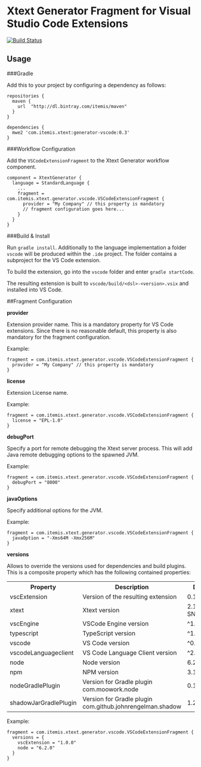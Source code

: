# Xtext Generator Fragment for Visual Studio Code Extensions

[![Build Status](https://travis-ci.org/itemis/xtext-generator-vscode.svg?branch=master)](https://travis-ci.org/itemis/xtext-generator-vscode)

## Usage

###Gradle

Add this to your project by configuring a dependency as follows: 

```
repositories {
  maven {
    url  "http://dl.bintray.com/itemis/maven" 
  }
}

dependencies {
  mwe2 'com.itemis.xtext:generator-vscode:0.3'
}
```

###Workflow Configuration

Add the `VSCodeExtensionFragment` to the Xtext Generator workflow component.

```
component = XtextGenerator {
  language = StandardLanguage {
    ...
    fragment = com.itemis.xtext.generator.vscode.VSCodeExtensionFragment {
      provider = "My Company" // this property is mandatory
      // fragment configuration goes here...
    }
  }
}
```

###Build & Install

Run ```gradle install```. Additionally to the language implementation a folder `vscode` will be produced within the `.ide` project. The folder contains a subproject for the VS Code extension.

To build the extension, go into the `vscode` folder and enter ```gradle startCode```.

The resulting extension is built to ```vscode/build/<dsl>-<version>.vsix``` and installed into VS Code.

##Fragment Configuration

**provider**

Extension provider name. This is a mandatory property for VS Code extensions. Since there is no reasonable default, this property is also mandatory for the fragment configuration.

Example:

```
fragment = com.itemis.xtext.generator.vscode.VSCodeExtensionFragment {
  provider = "My Company" // this property is mandatory
}
```


**license**

Extension License name.

Example:

```
fragment = com.itemis.xtext.generator.vscode.VSCodeExtensionFragment {
  license = "EPL-1.0"
}
```

**debugPort**

Specify a port for remote debugging the Xtext server process. This will add Java remote debugging options to the spawned JVM.

Example:

```
fragment = com.itemis.xtext.generator.vscode.VSCodeExtensionFragment {
  debugPort = "8000"
}
```

**javaOptions**

Specify additional options for the JVM.


Example:

```
fragment = com.itemis.xtext.generator.vscode.VSCodeExtensionFragment {
  javaOption = "-Xms64M -Xmx256M"
}
```

**versions**

Allows to override the versions used for dependencies and build plugins. This is a composite property which has the following contained properties:

<table>
<tr><th>Property</th><th>Description</th><th>Default</th></tr>
<tr>
  <td>vscExtension</td>
  <td>Version of the resulting extension</td>
  <td>0.1.0</td>
</tr>
<tr>
  <td>xtext</td>
  <td>Xtext version</td>
  <td>2.11.0-SNAPSHOT</td>
</tr>
<tr>
  <td>vscEngine</td>
  <td>VSCode Engine version</td>
  <td>^1.2.0</td>
</tr>
<tr>
  <td>typescript</td>
  <td>TypeScript version</td>
  <td>^1.8.10</td>
</tr>
<tr>
  <td>vscode</td>
  <td>VS Code version</td>
  <td>^0.11.13</td>
</tr>
<tr>
  <td>vscodeLanguageclient</td>
  <td>VS Code Language Client version</td>
  <td>^2.3.0</td>
</tr>
<tr>
  <td>node</td>
  <td>Node version</td>
  <td>6.2.2</td>
</tr>
<tr>
  <td>npm</td>
  <td>NPM version</td>
  <td>3.10.6</td>
</tr>
<tr>
  <td>nodeGradlePlugin</td>
  <td>Version for Gradle plugin com.moowork.node</td>
  <td>0.13</td>
</tr>
<tr>
  <td>shadowJarGradlePlugin</td>
  <td>Version for Gradle plugin com.github.johnrengelman.shadow</td>
  <td>1.2.3</td>
</tr>
</table>

Example:

```
fragment = com.itemis.xtext.generator.vscode.VSCodeExtensionFragment {
  versions = {
  	vscExtension = "1.0.0"
  	node = "6.2.0"
  }
}
```
